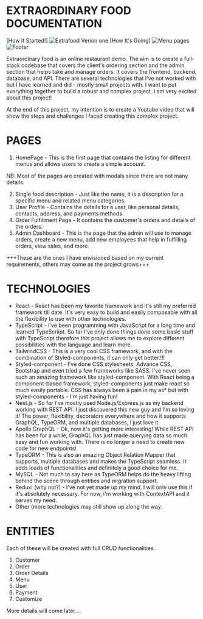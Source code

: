 EXTRAORDINARY FOOD DOCUMENTATION
================================
[How It Started!]
![Extrafood Verion one](https://user-images.githubusercontent.com/22541205/132354690-8189ee71-92fb-4093-9365-7d0f4a290209.PNG)
[How It's Going]
![Menu pages](https://user-images.githubusercontent.com/22541205/132354791-7e185d1d-df7e-4e31-a903-d1a0fb24be1a.PNG)
![Footer](https://user-images.githubusercontent.com/22541205/132354882-3e88da2d-e6d9-4a29-a339-780833a6a9b9.PNG)

Extraordinary food is an online restaurant demo. The aim is to create a full-stack codebase that covers the client's ordering section and the admin section that helps take and manage orders. It covers the frontend, backend, database, and API. There are several technologies that I've not worked with but I have learned and did - mostly small projects with. I want to put everything together to build a robust and complex project. I am very excited about this project!

At the end of this project, my intention is to create a Youtube video that will show the steps and challenges I faced creating this complex project.

PAGES
=====
1. HomePage - This is the first page that contains the listing for different menus and allows users to create a simple account.

NB: Most of the pages are created with modals since there are not many details.

2. Single food description - Just like the name, it is a description for a specific menu and related menu categories.
3. User Profile - Contains the details for a user, like personal details, contacts, address, and payments methods.
4. Order Fulfillment Page - It contains the customer's orders and details of the orders.
5. Admin Dashboard - This is the page that the admin will use to manage orders, create a new menu, add new employees that help in fulfilling orders, view sales, and more.

+++These are the ones I have envisioned based on my current requirements, others may come as the project grows+++


TECHNOLOGIES
============
+  React - React has been my favorite framework and it's still my preferred framework till date. It's very easy to build and easily composable with all the flexibility to use with other technologies.
+ TypeScript - I've been programming with JavaScript for a long time and learned TypeScriipt. So far I've only done things done some basic stuff with TypeScript therefore this project allows me to explore different possibilities with the language and learn more.
+ TailwindCSS - This is a very cool CSS framework, and with the combination of Styled-components, it can only get better.!!!
+ Styled-component - I've done CSS stylesheets, Advance CSS, Bootstrap and even tried a few frameworks like SASS. I've never seen such an amazing framework like styled-component. With React being a component-based framework, styled-components just make react so much easily portable. CSS has always been a pain in my as* but with styled-components - I'm just having fun!
+ Nest.js - So far I've mostly used Node.js/Express.js as my backend working with REST API. I just discovered this new guy and I'm so loving it! The power, flexibility, decorators everywhere and how it supports GraphQL, TypeORM, and multiple databases, I just love it.
+ Apollo GraphQL -  Ok, now it's getting more interesting! While REST API has been for a while, GraphQL has just made querying data so much easy and fun working with. There is no longer a need to create new code for new endpoints!
+ TypeORM - This is also an amazing Object Relation Mapper that supports, multiple databases and makes the TypeScript seamless. It adds loads of functionalities and definitely a good choice for me.
+ MySQL - Not much to say here as TypeORM helps do the heavy lifting behind the scene through entities and migration support.
+ Redux! (why not?) - I've not yet made up my mind. I will only use this if it's absolutely necessary. For now, i'm working with ContextAPI and it serves my need.
+ Other (more technologies may still show up along the way.

ENTITIES
=======
Each of these will be created with full CRUD functionalities.
1. Customer
2. Order
3. Order Details
4. Menu
5. User
6. Payment
7. Customize

More details will come later....

